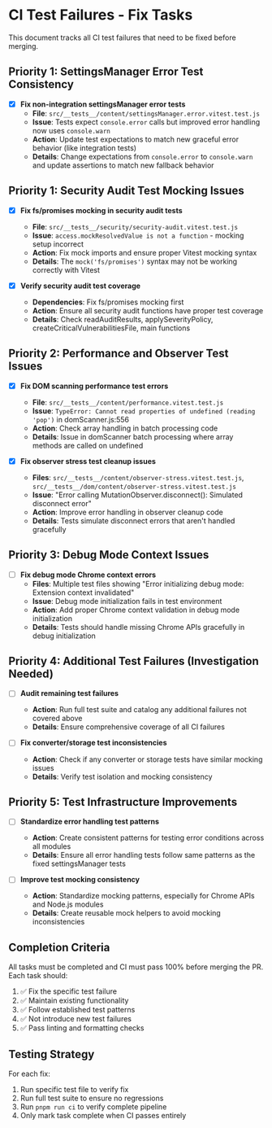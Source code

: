 # CI Test Failures - Fix Tasks

This document tracks all CI test failures that need to be fixed before merging.

## Priority 1: SettingsManager Error Test Consistency

- [x] **Fix non-integration settingsManager error tests**
  - **File**: `src/__tests__/content/settingsManager.error.vitest.test.js`
  - **Issue**: Tests expect `console.error` calls but improved error handling now uses `console.warn`
  - **Action**: Update test expectations to match new graceful error behavior (like integration tests)
  - **Details**: Change expectations from `console.error` to `console.warn` and update assertions to match new fallback behavior

## Priority 1: Security Audit Test Mocking Issues

- [x] **Fix fs/promises mocking in security audit tests**

  - **File**: `src/__tests__/security/security-audit.vitest.test.js`
  - **Issue**: `access.mockResolvedValue is not a function` - mocking setup incorrect
  - **Action**: Fix mock imports and ensure proper Vitest mocking syntax
  - **Details**: The `mock('fs/promises')` syntax may not be working correctly with Vitest

- [x] **Verify security audit test coverage**
  - **Dependencies**: Fix fs/promises mocking first
  - **Action**: Ensure all security audit functions have proper test coverage
  - **Details**: Check readAuditResults, applySeverityPolicy, createCriticalVulnerabilitiesFile, main functions

## Priority 2: Performance and Observer Test Issues

- [x] **Fix DOM scanning performance test errors**

  - **File**: `src/__tests__/content/performance.vitest.test.js`
  - **Issue**: `TypeError: Cannot read properties of undefined (reading 'pop')` in domScanner.js:556
  - **Action**: Check array handling in batch processing code
  - **Details**: Issue in domScanner batch processing where array methods are called on undefined

- [x] **Fix observer stress test cleanup issues**
  - **Files**: `src/__tests__/content/observer-stress.vitest.test.js`, `src/__tests__/dom/content/observer-stress.vitest.test.js`
  - **Issue**: "Error calling MutationObserver.disconnect(): Simulated disconnect error"
  - **Action**: Improve error handling in observer cleanup code
  - **Details**: Tests simulate disconnect errors that aren't handled gracefully

## Priority 3: Debug Mode Context Issues

- [ ] **Fix debug mode Chrome context errors**
  - **Files**: Multiple test files showing "Error initializing debug mode: Extension context invalidated"
  - **Issue**: Debug mode initialization fails in test environment
  - **Action**: Add proper Chrome context validation in debug mode initialization
  - **Details**: Tests should handle missing Chrome APIs gracefully in debug initialization

## Priority 4: Additional Test Failures (Investigation Needed)

- [ ] **Audit remaining test failures**

  - **Action**: Run full test suite and catalog any additional failures not covered above
  - **Details**: Ensure comprehensive coverage of all CI failures

- [ ] **Fix converter/storage test inconsistencies**
  - **Action**: Check if any converter or storage tests have similar mocking issues
  - **Details**: Verify test isolation and mocking consistency

## Priority 5: Test Infrastructure Improvements

- [ ] **Standardize error handling test patterns**

  - **Action**: Create consistent patterns for testing error conditions across all modules
  - **Details**: Ensure all error handling tests follow same patterns as the fixed settingsManager tests

- [ ] **Improve test mocking consistency**
  - **Action**: Standardize mocking patterns, especially for Chrome APIs and Node.js modules
  - **Details**: Create reusable mock helpers to avoid mocking inconsistencies

## Completion Criteria

All tasks must be completed and CI must pass 100% before merging the PR. Each task should:

1. ✅ Fix the specific test failure
2. ✅ Maintain existing functionality
3. ✅ Follow established test patterns
4. ✅ Not introduce new test failures
5. ✅ Pass linting and formatting checks

## Testing Strategy

For each fix:

1. Run specific test file to verify fix
2. Run full test suite to ensure no regressions
3. Run `pnpm run ci` to verify complete pipeline
4. Only mark task complete when CI passes entirely
